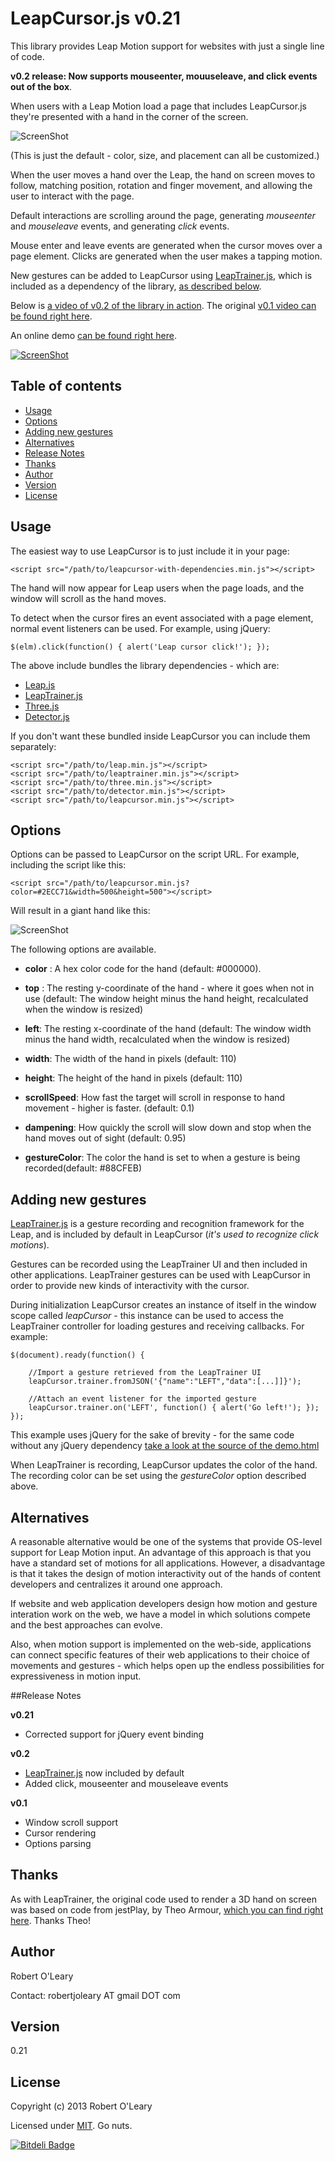 # LeapCursor.js v0.21

This library provides Leap Motion support for websites with just a single line of code.  

**v0.2 release: Now supports mouseenter, mouuseleave, and click events out of the box**.  


When users with a Leap Motion load a page that includes LeapCursor.js they're presented with a hand in the corner of the screen.  

![ScreenShot](./resources/hand.png)

(This is just the default - color, size, and placement can all be customized.)

When the user moves a hand over the Leap, the hand on screen moves to follow, matching position, rotation and finger movement, and allowing the user to interact with the page.  

Default interactions are scrolling around the page, generating *mouseenter* and *mouseleave* events, and generating *click* events. 

Mouse enter and leave events are generated when the cursor moves over a page element. Clicks are generated when the user makes a tapping motion.

New gestures can be added to LeapCursor using [LeapTrainer.js](https://github.com/roboleary/LeapTrainer.js), which is included as a dependency of the library, [as described below](#adding-new-gestures).

Below is [a video of v0.2 of the library in action](http://youtu.be/urjzNBUYC8Q).  The original [v0.1 video can be found right here](http://youtu.be/trZy-A8Y1-k). 

An online demo [can be found right here](https://rawgithub.com/roboleary/LeapCursor.js/master/demo.html).

[![ScreenShot](./resources/video-splash.png)](http://youtu.be/urjzNBUYC8Q)

## Table of contents

* [Usage](#usage)
* [Options](#options)
* [Adding new gestures](#adding-new-gestures)
* [Alternatives](#alternatives)
* [Release Notes](#release-notes)
* [Thanks](#thanks)
* [Author](#author)
* [Version](#version)
* [License](#license)


## Usage

The easiest way to use LeapCursor is to just include it in your page:

	<script src="/path/to/leapcursor-with-dependencies.min.js"></script>

The hand will now appear for Leap users when the page loads, and the window will scroll as the hand moves.

To detect when the cursor fires an event associated with a page element, normal event listeners can be used.  For example, using jQuery:

	$(elm).click(function() { alert('Leap cursor click!'); });


The above include bundles the library dependencies - which are:

* [Leap.js](http://js.leapmotion.com/)
* [LeapTrainer.js](https://github.com/roboleary/LeapTrainer.js)
* [Three.js](http://threejs.org/)
* [Detector.js](https://github.com/mrdoob/three.js/blob/master/examples/js/Detector.js)

If you don't want these bundled inside LeapCursor you can include them separately:

	<script src="/path/to/leap.min.js"></script>
	<script src="/path/to/leaptrainer.min.js"></script>
	<script src="/path/to/three.min.js"></script>
	<script src="/path/to/detector.min.js"></script>
	<script src="/path/to/leapcursor.min.js"></script>


## Options

Options can be passed to LeapCursor on the script URL.  For example, including the script like this:

	<script src="/path/to/leapcursor.min.js?color=#2ECC71&width=500&height=500"></script>

Will result in a giant hand like this:

![ScreenShot](./resources/options-hand.png)


The following options are available. 


* **color** : A hex color code for the hand (default: #000000).

* **top** : The resting y-coordinate of the hand - where it goes when not in use  (default: The window height minus the hand height, recalculated when the window is resized) 

* **left**: The resting x-coordinate of the hand (default: The window width minus the hand width, recalculated when the window is resized)

* **width**: The width of the hand in pixels (default: 110)

* **height**: The height of the hand in pixels (default: 110)

* **scrollSpeed**: How fast the target will scroll in response to hand movement - higher is faster. (default: 0.1)
 
* **dampening**: How quickly the scroll will slow down and stop when the hand moves out of sight (default: 0.95)

* **gestureColor**: The color the hand is set to when a gesture is being recorded(default: #88CFEB)



## Adding new gestures

[LeapTrainer.js](https://github.com/roboleary/LeapTrainer.js) is a  gesture recording and recognition framework for the Leap, and is included by default in LeapCursor (*it's used to recognize click motions*).  

Gestures can be recorded using the LeapTrainer UI and then included in other applications.  LeapTrainer gestures can be used with LeapCursor in order to provide new kinds of interactivity with the cursor.

During initialization LeapCursor creates an instance of itself in the window scope called *leapCursor* - this instance can be used to access the LeapTrainer controller for loading gestures and receiving callbacks.  For example:

	$(document).ready(function() {

        //Import a gesture retrieved from the LeapTrainer UI
		leapCursor.trainer.fromJSON('{"name":"LEFT","data":[...]]}');

        //Attach an event listener for the imported gesture
		leapCursor.trainer.on('LEFT', function() { alert('Go left!'); });
	});

This example uses jQuery for the sake of brevity - for the same code without any jQuery dependency [take a look at the source of the demo.html](https://raw.github.com/roboleary/LeapCursor.js/master/demo.html)

When LeapTrainer is recording, LeapCursor updates the color of the hand.  The recording color can be set using the *gestureColor* option described above.

## Alternatives

A reasonable alternative would be one of the systems that provide OS-level support for Leap Motion input. An advantage  of this approach is that you have a standard set of motions for all applications.  However, a disadvantage is that it takes the design of motion interactivity out of the hands of content developers and centralizes it around one approach.

If website and web application developers design how motion and gesture interation work on the web, we have a model in which solutions compete and the best approaches can evolve. 

Also, when motion support is implemented on the web-side, applications can connect specific features of their web applications to their choice of movements and gestures - which helps open up the endless possibilities for expressiveness in motion input.

##Release Notes

**v0.21**

* Corrected support for jQuery event binding

**v0.2**

* [LeapTrainer.js](https://github.com/roboleary/LeapTrainer.js) now included by default
* Added click, mouseenter and mouseleave events

**v0.1**

* Window scroll support
* Cursor rendering
* Options parsing

## Thanks

As with LeapTrainer, the original code used to render a 3D hand on screen was based on code from jestPlay, by Theo Armour, [which you can find right here](http://jaanga.github.io/gestification/).  Thanks Theo!

## Author

Robert O'Leary

Contact: robertjoleary AT gmail DOT com

## Version

0.21

## License

Copyright (c) 2013 Robert O'Leary

Licensed under [MIT](http://www.opensource.org/licenses/mit-license.php). Go nuts.

[![Bitdeli Badge](https://d2weczhvl823v0.cloudfront.net/roboleary/leapcursor.js/trend.png)](https://bitdeli.com/free "Bitdeli Badge")